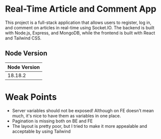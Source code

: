 # Real-Time Article and Comment App

This project is a full-stack application that allows users to register, log in, and comment on articles in real-time using Socket.IO. The backend is built with Node.js, Express, and MongoDB, while the frontend is built with React and Tailwind CSS.

## Node Version

| Node Version |
| ------------ |
| 18.18.2      |

# Weak Points

- Server variables should not be exposed! Although on FE doesn't mean much, it's nice to have them as variables in one place.
- Pagination is missing both on BE and FE
- The layout is pretty poor, but I tried to make it more appealable and acceptable by using Tailwind
